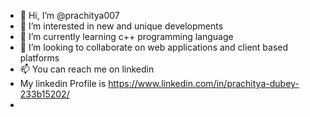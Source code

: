 - 👋 Hi, I’m @prachitya007
- 👀 I’m interested in new and unique developments
- 🌱 I’m currently learning c++ programming language
- 💞️ I’m looking to collaborate on web applications and client based platforms
- 📫 You can reach me on linkedin
- My linkedin Profile is https://www.linkedin.com/in/prachitya-dubey-233b15202/
- 

<!---
prachitya007/prachitya007 is a ✨ special ✨ repository because its `README.md` (this file) appears on your GitHub profile.
You can click the Preview link to take a look at your changes.
--->
